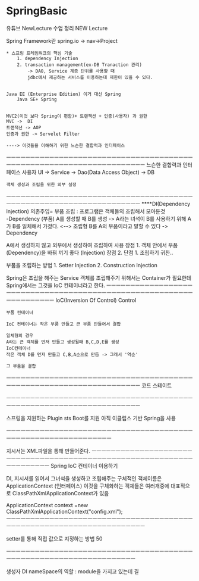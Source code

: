 # SpringBasic
유튜브 NewLecture 수업 정리
NEW Lecture 

Spring Framework란 
	spring.io -> nav->Project
	
	* 스프링 프레임워크의 핵심 기술 
		1. dependency Injection
		2. transaction management(ex-DB Tranaction 관리) 
			-> DAO, Service 계층 단위를 사용할 때 
			jdbc에서 제공하는 서비스를 이용하는데 제한이 있을 수 있다. 
	

	Java EE (Enterprise Edition) 이거 대신 Spring 
		Java SE+ Spring
	

	MVC2(이것 보다 Spring이 편함)+ 트랜잭션 + 인증(사용자) 과 권한 
	MVC ->  DI
	트랜잭션 -> AOP 
	인증과 권한 -> Servelet Filter

	----> 이것들을 이해하기 위한 느슨한 결합력과 인터페이스 
 


ㅡㅡㅡㅡㅡㅡㅡㅡㅡㅡㅡㅡㅡㅡㅡㅡㅡㅡㅡㅡㅡㅡㅡㅡㅡㅡㅡㅡㅡㅡㅡㅡㅡㅡㅡㅡㅡㅡㅡㅡㅡㅡㅡㅡㅡㅡㅡㅡㅡㅡㅡㅡㅡㅡㅡㅡㅡㅡㅡㅡㅡㅡㅡㅡㅡㅡㅡㅡ
느슨한 결합력과 인터페이스 
	사용자 UI -> Service -> Dao(Data Access Object) -> DB

	객체 생성과 조립을 위한 외부 설정 
	
ㅡㅡㅡㅡㅡㅡㅡㅡㅡㅡㅡㅡㅡㅡㅡㅡㅡㅡㅡㅡㅡㅡㅡㅡㅡㅡㅡㅡㅡㅡㅡㅡㅡㅡㅡㅡㅡㅡㅡㅡㅡㅡㅡㅡㅡㅡㅡㅡㅡㅡㅡㅡㅡㅡㅡㅡㅡㅡㅡㅡㅡㅡㅡㅡㅡㅡㅡ
****DI(Dependency Injection) 의존주입= 부품 조립
	: 프로그램은 객체들의 조립해서 모아둔것	
-Dependency (부품)
	A를 생성할 때 B를 생성 -> A라는 녀석이 B를 사용하기 위해 A가 B를 일체해서 가졌다. <-->  조립형
	B를 A의 부품이라고 말할 수 있다 -> Dependency 
	
A에서 생성하지 않고 외부에서 생성하여 조립하여 사용 
	장점 1. 객체 안에서 부품(Dependency)을 바꿔 끼기 좋다 (Injection)
	장점 2. 
	단점 1. 조립하기 귀찬..

부품을 조립하는 방법 
	1. Setter Injection
	2. Construction Injection

Spring은 조립을 해주는 Service
객체를 조립해주기 위해서는 Container가 필요한데 Spring에서는 그것을 IoC 컨테이너라고 한다.
ㅡㅡㅡㅡㅡㅡㅡㅡㅡㅡㅡㅡㅡㅡㅡㅡㅡㅡㅡㅡㅡㅡㅡㅡㅡㅡㅡㅡㅡㅡㅡㅡㅡㅡㅡㅡㅡㅡㅡㅡㅡㅡㅡㅡㅡㅡㅡㅡㅡㅡㅡㅡㅡㅡㅡㅡㅡㅡㅡㅡㅡㅡㅡㅡㅡㅡㅡ
IoC(Inversion Of Control) Control

	부품 컨테이너 

	IoC 컨테이너는 작은 부품 만들고 큰 부품 만들어서 결합 
	
	일체형의 경우 
	A라는 큰 객체를 먼저 만들고 생성될때 B,C,D,E를 생성 
	IoC컨테이너 
	작은 객체 D를 먼저 만들고 C,B,A순으로 만듬 -> 그래서 '역순'

	그 부품을 결합
ㅡㅡㅡㅡㅡㅡㅡㅡㅡㅡㅡㅡㅡㅡㅡㅡㅡㅡㅡㅡㅡㅡㅡㅡㅡㅡㅡㅡㅡㅡㅡㅡㅡㅡㅡㅡㅡㅡㅡㅡㅡㅡㅡㅡㅡㅡㅡㅡㅡㅡㅡㅡㅡㅡㅡㅡㅡㅡㅡㅡㅡㅡㅡㅡㅡㅡㅡ
코드 스테이트 

ㅡㅡㅡㅡㅡㅡㅡㅡㅡㅡㅡㅡㅡㅡㅡㅡㅡㅡㅡㅡㅡㅡㅡㅡㅡㅡㅡㅡㅡㅡㅡㅡㅡㅡㅡㅡㅡㅡㅡㅡㅡㅡㅡㅡㅡㅡㅡㅡㅡㅡㅡㅡㅡㅡㅡㅡㅡㅡㅡㅡㅡㅡㅡㅡㅡㅡㅡ

스프링을 지원하는 Plugin 
sts  Boot를 지원 아직 이클립스 기반 Spring을 사용 


ㅡㅡㅡㅡㅡㅡㅡㅡㅡㅡㅡㅡㅡㅡㅡㅡㅡㅡㅡㅡㅡㅡㅡㅡㅡㅡㅡㅡㅡㅡㅡㅡㅡㅡㅡㅡㅡㅡㅡㅡㅡㅡㅡㅡㅡㅡㅡㅡㅡㅡㅡㅡㅡㅡㅡㅡㅡㅡㅡㅡㅡ

지시서는 XML파일을 통해 만들어준다. 
ㅡㅡㅡㅡㅡㅡㅡㅡㅡㅡㅡㅡㅡㅡㅡㅡㅡㅡㅡㅡㅡㅡㅡㅡㅡㅡㅡㅡㅡㅡㅡㅡㅡㅡㅡㅡㅡㅡㅡㅡㅡㅡㅡㅡㅡㅡㅡㅡㅡㅡㅡㅡㅡㅡㅡㅡㅡㅡㅡㅡㅡㅡㅡㅡㅡㅡㅡㅡㅡ
Spring IoC  컨테이너 이용하기 

DI, 지시서를 읽어서 그녀석을 생성하고 조립해주는 구체적인 객체이름은  ApplicationContext (인터페이스) 이것을 구체화하는 객체들은 여러개중에 대표적으로 ClassPathXmlApplicationContext가 있음

ApplicationContext context =new ClassPathXmlApplicationContext("config.xml");	
ㅡㅡㅡㅡㅡㅡㅡㅡㅡㅡㅡㅡㅡㅡㅡㅡㅡㅡㅡㅡㅡㅡㅡㅡㅡㅡㅡㅡㅡㅡㅡㅡㅡㅡㅡㅡㅡㅡㅡㅡㅡㅡㅡㅡㅡㅡㅡㅡㅡㅡㅡㅡㅡㅡㅡㅡㅡㅡㅡㅡㅡㅡㅡㅡㅡㅡㅡㅡ

setter를 통해 직접 값으로 지정하는 방법 
	<bean id="exam" class="com......NewlecExam">
		<property name="kor" ref="객체용" value="20"> 
		<propery name="eng">
			<value>50</value>
		</property>
	</bean>

ㅡㅡㅡㅡㅡㅡㅡㅡㅡㅡㅡㅡㅡㅡㅡㅡㅡㅡㅡㅡㅡㅡㅡㅡㅡㅡㅡㅡㅡㅡㅡㅡㅡㅡㅡㅡㅡㅡㅡㅡㅡㅡㅡㅡㅡㅡㅡㅡㅡㅡㅡㅡㅡㅡㅡㅡㅡㅡㅡㅡㅡㅡㅡㅡㅡㅡ

생성자 DI 
nameSpace의 역할 : module을 가지고 있는데 길

